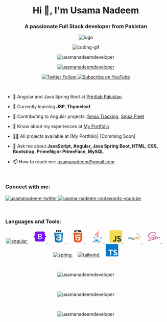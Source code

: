 <h1 align="center">Hi 👋, I'm Usama Nadeem</h1>
<h3 align="center">A passionate Full Stack developer from Pakistan</h3>

<p align="center">
  <img src="https://github.com/usamanadeemdeveloper/usamanadeemdeveloper/raw/main/Screenshot%202024-01-14%20021752.png" alt="logo">
</p>

<p align="center">
  <img src="https://user-images.githubusercontent.com/55389276/140866485-8fb1c876-9a8f-4d6a-98dc-08c4981eaf70.gif" alt="coding-gif" width="400">
</p>

<p align="center">
  <img src="https://komarev.com/ghpvc/?username=usamanadeemdeveloper&label=Profile%20views&color=0e75b6&style=flat" alt="usamanadeemdeveloper" />
</p>

<p align="center">
  <a href="https://github.com/ryo-ma/github-profile-trophy">
    <img src="https://github-profile-trophy.vercel.app/?username=usamanadeemdeveloper" alt="usamanadeemdeveloper" />
  </a>
</p>

<p align="center">
  <a href="https://twitter.com/usamanadeem" target="_blank">
    <img src="https://img.shields.io/twitter/follow/usamanadeem?logo=twitter&style=for-the-badge" alt="Twitter Follow" />
  </a>
  <a href="https://www.youtube.com/channel/UCdqnrEVw_cnMSXslrTXZojA" target="_blank">
    <img src="https://img.shields.io/badge/Subscribe-%23FF0000?style=for-the-badge&logo=youtube&logoColor=white" alt="Subscribe on YouTube" />
  </a>
</p>


<br>

- 🔭 Angular and Java Spring Boot at [Printlab Pakistan](https://app.printlab.stepwaysoftwares.com/#/)

- 🌱 Currently learning **JSP, Thymeleaf**

- 🔭 Contributing to Angular projects: [Smsa Tracking](https://tms.smsaexpress.com/#/), [Smsa Fleet](https://fms.smsaexpress.com/#/login)

- 📄 Know about my experiences at [My Portfolio](https://usamanadeemdeveloper.github.io/usa/)

- 👨‍💻 All projects available at [My Portfolio] [Comming Soon]

- 💬 Ask me about **JavaScript, Angular, Java Spring Boot, HTML, CSS, Bootstrap, PrimeNg or PrimeFace, MySQL**

- 📫 How to reach me: [usamanadeem@gmail.com](mailto:usamanadeem@gmail.com)


<br>

<h3 align="left">Connect with me:</h3>

<p align="left">
  <a href="https://twitter.com/usamanadeem" target="_blank">
    <img align="center" src="https://raw.githubusercontent.com/rahuldkjain/github-profile-readme-generator/master/src/images/icons/Social/twitter.svg" alt="usamanadeem-twitter" height="30" width="40" />
  </a>
  <a href="https://www.youtube.com/channel/UCdqnrEVw_cnMSXslrTXZojA" target="_blank">
    <img align="center" src="https://raw.githubusercontent.com/rahuldkjain/github-profile-readme-generator/master/src/images/icons/Social/youtube.svg" alt="usama-nadeem-codewards-youtube" height="30" width="40" />
  </a>
</p>

<br>

<h3 align="left">Languages and Tools:</h3>

<p align="center">
  <a href="https://angular.io" target="_blank" rel="noreferrer">
    <img src="https://angular.io/assets/images/logos/angular/angular.svg" alt="angular" width="40" height="40"/>
  </a>&nbsp;&nbsp;&nbsp;
  <a href="https://getbootstrap.com" target="_blank" rel="noreferrer">
    <img src="https://raw.githubusercontent.com/devicons/devicon/master/icons/bootstrap/bootstrap-original.svg" alt="bootstrap" width="40" height="40"/>
</a>&nbsp;&nbsp;&nbsp;
  <a href="https://www.w3schools.com/css/" target="_blank" rel="noreferrer">
    <img src="https://raw.githubusercontent.com/devicons/devicon/master/icons/css3/css3-original-wordmark.svg" alt="css3" width="40" height="40"/>
  </a>&nbsp;&nbsp;&nbsp;
  <a href="https://www.w3.org/html/" target="_blank" rel="noreferrer">
    <img src="https://raw.githubusercontent.com/devicons/devicon/master/icons/html5/html5-original-wordmark.svg" alt="html5" width="40" height="40"/>
  </a>&nbsp;&nbsp;&nbsp;
  <a href="https://www.java.com" target="_blank" rel="noreferrer">
    <img src="https://raw.githubusercontent.com/devicons/devicon/master/icons/java/java-original.svg" alt="java" width="40" height="40"/>
  </a>&nbsp;&nbsp;&nbsp;
  <a href="https://developer.mozilla.org/en-US/docs/Web/JavaScript" target="_blank" rel="noreferrer">
    <img src="https://raw.githubusercontent.com/devicons/devicon/master/icons/javascript/javascript-original.svg" alt="javascript" width="40" height="40"/>
  </a>&nbsp;&nbsp;&nbsp;
  <a href="https://www.mysql.com/" target="_blank" rel="noreferrer">
    <img src="https://raw.githubusercontent.com/devicons/devicon/master/icons/mysql/mysql-original-wordmark.svg" alt="mysql" width="40" height="40"/>
  </a>&nbsp;&nbsp;&nbsp;
  <a href="https://sass-lang.com" target="_blank" rel="noreferrer">
    <img src="https://raw.githubusercontent.com/devicons/devicon/master/icons/sass/sass-original.svg" alt="sass" width="40" height="40"/>
  </a>&nbsp;&nbsp;&nbsp;
  <a href="https://spring.io/" target="_blank" rel="noreferrer">
    <img src="https://www.vectorlogo.zone/logos/springio/springio-icon.svg" alt="spring" width="40" height="40"/>
  </a>&nbsp;&nbsp;&nbsp;
  <a href="https://tailwindcss.com/" target="_blank" rel="noreferrer">
    <img src="https://www.vectorlogo.zone/logos/tailwindcss/tailwindcss-icon.svg" alt="tailwind" width="40" height="40"/>
  </a>&nbsp;&nbsp;&nbsp;
  <a href="https://www.typescriptlang.org/" target="_blank" rel="noreferrer">
    <img src="https://raw.githubusercontent.com/devicons/devicon/master/icons/typescript/typescript-original.svg" alt="typescript" width="40" height="40"/>
  </a>
</p>

<br>

<p align="center">
  <img src="https://github-readme-stats.vercel.app/api/top-langs?username=usamanadeemdeveloper&show_icons=true&locale=en&layout=compact" alt="usamanadeemdeveloper" />
</p>

<br>

<p align="center">
  <img src="https://github-readme-stats.vercel.app/api?username=usamanadeemdeveloper&show_icons=true&locale=en" alt="usamanadeemdeveloper" />
</p>

<br>

<p align="center">
  <img src="https://github-readme-streak-stats.herokuapp.com/?user=usamanadeemdeveloper&" alt="usamanadeemdeveloper" />
</p>
